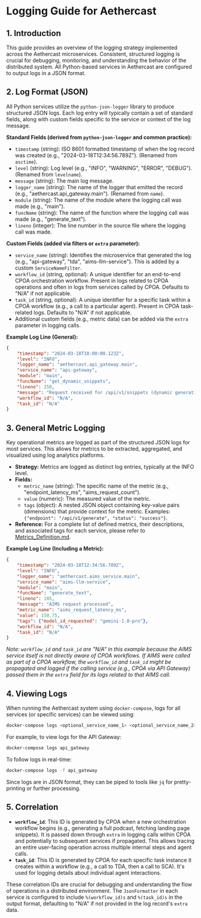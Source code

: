 # Logging Guide for Aethercast

## 1. Introduction

This guide provides an overview of the logging strategy implemented across the Aethercast microservices. Consistent, structured logging is crucial for debugging, monitoring, and understanding the behavior of the distributed system. All Python-based services in Aethercast are configured to output logs in a JSON format.

## 2. Log Format (JSON)

All Python services utilize the `python-json-logger` library to produce structured JSON logs. Each log entry will typically contain a set of standard fields, along with custom fields specific to the service or context of the log message.

**Standard Fields (derived from `python-json-logger` and common practice):**

*   `timestamp` (string): ISO 8601 formatted timestamp of when the log record was created (e.g., "2024-03-18T12:34:56.789Z"). (Renamed from `asctime`).
*   `level` (string): Log level (e.g., "INFO", "WARNING", "ERROR", "DEBUG"). (Renamed from `levelname`).
*   `message` (string): The main log message.
*   `logger_name` (string): The name of the logger that emitted the record (e.g., "aethercast.api_gateway.main"). (Renamed from `name`).
*   `module` (string): The name of the module where the logging call was made (e.g., "main").
*   `funcName` (string): The name of the function where the logging call was made (e.g., "generate_text").
*   `lineno` (integer): The line number in the source file where the logging call was made.

**Custom Fields (added via filters or `extra` parameter):**

*   `service_name` (string): Identifies the microservice that generated the log (e.g., "api-gateway", "tda", "aims-llm-service"). This is added by a custom `ServiceNameFilter`.
*   `workflow_id` (string, optional): A unique identifier for an end-to-end CPOA orchestration workflow. Present in logs related to CPOA operations and often in logs from services called by CPOA. Defaults to "N/A" if not applicable.
*   `task_id` (string, optional): A unique identifier for a specific task within a CPOA workflow (e.g., a call to a particular agent). Present in CPOA task-related logs. Defaults to "N/A" if not applicable.
*   Additional custom fields (e.g., metric data) can be added via the `extra` parameter in logging calls.

**Example Log Line (General):**
```json
{
    "timestamp": "2024-03-18T10:00:00.123Z",
    "level": "INFO",
    "logger_name": "aethercast.api_gateway.main",
    "service_name": "api-gateway",
    "module": "main",
    "funcName": "get_dynamic_snippets",
    "lineno": 250,
    "message": "Request received for /api/v1/snippets (dynamic generation)",
    "workflow_id": "N/A",
    "task_id": "N/A"
}
```

## 3. General Metric Logging

Key operational metrics are logged as part of the structured JSON logs for most services. This allows for metrics to be extracted, aggregated, and visualized using log analytics platforms.

*   **Strategy:** Metrics are logged as distinct log entries, typically at the INFO level.
*   **Fields:**
    *   `metric_name` (string): The specific name of the metric (e.g., "endpoint_latency_ms", "aims_request_count").
    *   `value` (numeric): The measured value of the metric.
    *   `tags` (object): A nested JSON object containing key-value pairs (dimensions) that provide context for the metric. Examples: `{"endpoint": "/api/v1/generate", "status": "success"}`.
*   **Reference:** For a complete list of defined metrics, their descriptions, and associated tags for each service, please refer to [Metrics_Definition.md](./Metrics_Definition.md).

**Example Log Line (Including a Metric):**
```json
{
    "timestamp": "2024-03-18T12:34:56.789Z",
    "level": "INFO",
    "logger_name": "aethercast.aims_service.main",
    "service_name": "aims-llm-service",
    "module": "main",
    "funcName": "generate_text",
    "lineno": 185,
    "message": "AIMS request processed",
    "metric_name": "aims_request_latency_ms",
    "value": 150.75,
    "tags": {"model_id_requested": "gemini-1.0-pro"},
    "workflow_id": "N/A",
    "task_id": "N/A"
}
```
*Note: `workflow_id` and `task_id` are "N/A" in this example because the AIMS service itself is not directly aware of CPOA workflows. If AIMS were called as part of a CPOA workflow, the `workflow_id` and `task_id` might be propagated and logged if the calling service (e.g., CPOA via API Gateway) passed them in the `extra` field for its logs related to that AIMS call.*

## 4. Viewing Logs

When running the Aethercast system using `docker-compose`, logs for all services (or specific services) can be viewed using:

```bash
docker-compose logs <optional_service_name_1> <optional_service_name_2> ...
```
For example, to view logs for the API Gateway:
```bash
docker-compose logs api_gateway
```
To follow logs in real-time:
```bash
docker-compose logs -f api_gateway
```
Since logs are in JSON format, they can be piped to tools like `jq` for pretty-printing or further processing.

## 5. Correlation

*   **`workflow_id`**: This ID is generated by CPOA when a new orchestration workflow begins (e.g., generating a full podcast, fetching landing page snippets). It is passed down through `extra` in logging calls within CPOA and potentially to subsequent services if propagated. This allows tracing an entire user-facing operation across multiple internal steps and agent calls.
*   **`task_id`**: This ID is generated by CPOA for each specific task instance it creates within a workflow (e.g., a call to TDA, then a call to SCA). It's used for logging details about individual agent interactions.

These correlation IDs are crucial for debugging and understanding the flow of operations in a distributed environment. The `JsonFormatter` in each service is configured to include `%(workflow_id)s` and `%(task_id)s` in the output format, defaulting to "N/A" if not provided in the log record's `extra` data.
